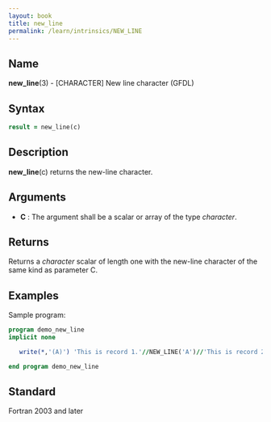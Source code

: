 ```yaml
---
layout: book
title: new_line
permalink: /learn/intrinsics/NEW_LINE
---
```

## __Name__

__new\_line__(3) - \[CHARACTER\] New line character
(GFDL)

## __Syntax__
```fortran
result = new_line(c)
```
## __Description__

__new\_line__(c) returns the new-line character.

## __Arguments__

  - __C__
    : The argument shall be a scalar or array of the type _character_.

## __Returns__

Returns a _character_ scalar of length one with the new-line character of
the same kind as parameter C.

## __Examples__

Sample program:

```fortran
program demo_new_line
implicit none

   write(*,'(A)') 'This is record 1.'//NEW_LINE('A')//'This is record 2.'

end program demo_new_line
```
## __Standard__

Fortran 2003 and later
